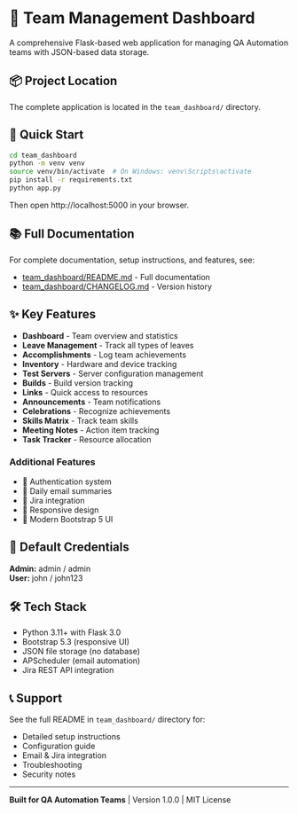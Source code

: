 # 🧭 Team Management Dashboard

A comprehensive Flask-based web application for managing QA Automation teams with JSON-based data storage.

## 📦 Project Location

The complete application is located in the `team_dashboard/` directory.

## 🚀 Quick Start

```bash
cd team_dashboard
python -m venv venv
source venv/bin/activate  # On Windows: venv\Scripts\activate
pip install -r requirements.txt
python app.py
```

Then open http://localhost:5000 in your browser.

## 📚 Full Documentation

For complete documentation, setup instructions, and features, see:
- [team_dashboard/README.md](team_dashboard/README.md) - Full documentation
- [team_dashboard/CHANGELOG.md](team_dashboard/CHANGELOG.md) - Version history

## ✨ Key Features

- **Dashboard** - Team overview and statistics
- **Leave Management** - Track all types of leaves
- **Accomplishments** - Log team achievements
- **Inventory** - Hardware and device tracking
- **Test Servers** - Server configuration management
- **Builds** - Build version tracking
- **Links** - Quick access to resources
- **Announcements** - Team notifications
- **Celebrations** - Recognize achievements
- **Skills Matrix** - Track team skills
- **Meeting Notes** - Action item tracking
- **Task Tracker** - Resource allocation

### Additional Features
- 🔐 Authentication system
- 📧 Daily email summaries
- 🔄 Jira integration
- 📱 Responsive design
- 🎨 Modern Bootstrap 5 UI

## 👤 Default Credentials

**Admin:** admin / admin  
**User:** john / john123

## 🛠️ Tech Stack

- Python 3.11+ with Flask 3.0
- Bootstrap 5.3 (responsive UI)
- JSON file storage (no database)
- APScheduler (email automation)
- Jira REST API integration

## 📞 Support

See the full README in `team_dashboard/` directory for:
- Detailed setup instructions
- Configuration guide
- Email & Jira integration
- Troubleshooting
- Security notes

---

**Built for QA Automation Teams** | Version 1.0.0 | MIT License
